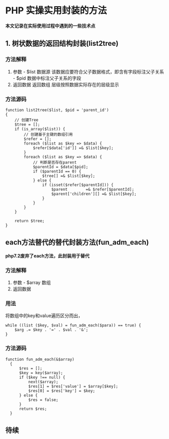# PHP 实操实用封装的方法

**本文记录在实际使用过程中遇到的一些技术点**

## 1. 树状数据的返回结构封装(list2tree)

### 方法解释

  1. 参数
    - $list 数据源 该数据应要符合父子数据格式，即含有字段标注父子关系
    - $pid 数据中标注父子关系的字段
  2. 返回数据 返回数组 层级按照数据实际存在的层级显示
 
### 方法源码
```
function list2tree($list, $pid = 'parent_id')
{
    // 创建Tree
    $tree = [];
    if (is_array($list)) {
        // 创建基于主键的数组引用
        $refer = [];
        foreach ($list as $key => $data) {
            $refer[$data['id']] =& $list[$key];
        }
        foreach ($list as $key => $data) {
            // 判断是否存在parent
            $parentId = $data[$pid];
            if ($parentId == 0) {
                $tree[] =& $list[$key];
            } else {
                if (isset($refer[$parentId])) {
                    $parent        =& $refer[$parentId];
                    $parent['children'][] =& $list[$key];
                }
            }
        }
    }

    return $tree;
}
```

## each方法替代的替代封装方法(fun_adm_each)

**php7.2废弃了each方法，此封装用于替代**

### 方法解释
  1. 参数
    - $array 数组
  2. 返回数据 

### 用法
将数组中的key和value遍历区分而出，
```
while ((list ($key, $val) = fun_adm_each($para)) == true) {
    $arg .= $key . '=' . $val . '&';
}
```
 
### 方法源码
```
function fun_adm_each(&$array)
  {
      $res = [];
      $key = key($array);
      if ($key !== null) {
          next($array);
          $res[1] = $res['value'] = $array[$key];
          $res[0] = $res['key'] = $key;
      } else {
          $res = false;
      }
      return $res;
  }
```

## 待续